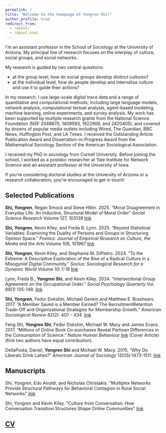 ```yaml
---
permalink: /
title: "Welcome to the homepage of Yongren Shi!"
author_profile: true
redirect_from: 
  - /about/
  - /about.html
---
```



I'm an assistant professor in the School of Sociology at the University of Arizona. My principal line of research focuses on the interplay of culture, social groups, and social networks. 

My research is guided by two central questions: 
* at the group level, how do social groups develop distinct cultures?
* at the individual level, how do people develop and internalize culture and use it to guide their actions? 

In my research, I use large-scale digital trace data and a range of quantitative and computational methods, including large language models, network analysis, computational textual analysis, agent-based modeling, machine learning, online experiments, and survey analysis. My work has been supported by multiple research grants from the National Science Foundation (NSF 2048670, 1409593, 1922906, and 2420405), and covered by dozens of popular media outlets including Wired, The Guardian, BBC News, Huffington Post, and LA Times. I received the Outstanding Article Publication Award and Dissertation-in-Progress Award from the Mathematical Sociology Section of the American Sociological Association.

I received my PhD in sociology from Cornell University. Before joining the school, I worked as a postdoc researcher at Yale Institute for Network Science and an assistant professor at the University of Iowa.

If you’re considering doctoral studies at the University of Arizona or a research collaboration, you're encouraged to get in touch!

Selected Publications
------
**Shi, Yongren**, Regan Smock and Steve Hitlin. 2025. “Moral Disagreement in Everyday Life: An Inductive, Structural Model of Moral Order” *Social Science Research* Volume 127, 103139 [link](https://www.sciencedirect.com/science/article/abs/pii/S0049089X24001613)

**Shi, Yongren**, Kevin Kiley, and Freda B. Lynn. 2025. “Beyond Statistical Variables: Examining the Duality of Persons and Groups in Structuring Opinion Space.” *Poetics: Journal of Empirical Research on Culture, the Media and the Arts* Volume 108, 101967 [link](https://doi.org/10.1177/23780231241272681)

**Shi, Yongren**, Kevin Kiley, and Stephanie M. DiPietro. 2024. “To the Extreme: A Descriptive Exploration of the Rise of a Radical Culture in a Misogynist Digital Community.” *Socius: Sociological Research for a Dynamic World* Volume 10: 1-18 [link](https://doi.org/10.1177/23780231241272681)

Lynn, Freda B., **Yongren Shi**, and Kevin Kiley. 2024. “Intersectional Group Agreement on the Occupational Order.” *Social Psychology Quarterly* Vol. 88(1) 135-148. [link](https://doi.org/10.1177/01902725241256378)

**Shi, Yongren**, Fedor Dokshin, Michael Genkin and Matthew E. Brashears. 2017. “A Member Saved is a Member Earned? The RecruitmentRetention Trade-Off and Organizational Strategies for Membership Growth.” *American Sociological Review* 82(2): 407 - 434. [link](https://doi.org/10.1177/0003122417693616)

Feng Shi, **Yongren Shi**, Fedor Dokshin, Michael W. Macy and James Evans. 2017. “Millions of Online Book Co-purchases Reveal Partisan
Differences in the Consumption of Science.” *Nature Human Behaviour* [link](https://doi.org/10.1038/s41562-017-0079) (Cover Article) (first two authors have equal contribution).

DellaPosta, Daniel, **Yongren Shi** and Michael W. Macy. 2015. “Why Do Liberals Drink Lattes?” *American Journal of Sociology* 120(5):1473-1511. [link](https://doi.org/10.1086/681254)

Manuscripts
------
Shi, Yongren, Edo Airoldi, and Nicholas Christakis. "Multiplex Networks Provide Structural Pathways for Behavioral Contagion in Rural
Social Networks" [link](https://yongrenshi.github.io/YongrenShi/publications/)

Shi, Yongren and Kevin Kiley. "Culture from Conversation: How Conversation Transition Structures Shape Online Communities" [link](https://yongrenshi.github.io/YongrenShi/publications/)

[CV](https://yongrenshi.github.io/YongrenShi/files/Shi_CV.pdf)
------
